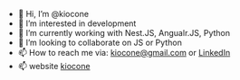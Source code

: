 - 👋 Hi, I’m @kiocone
- 👀 I’m interested in development
- 🌱 I’m currently working with Nest.JS, Angualr.JS, Python
- 💞️ I’m looking to collaborate on JS or Python
- 📫 How to reach me via: kiocone@gmail.com or <a href='https://www.linkedin.com/in/roland-cruz-32014712/'>LinkedIn</a>
- 📫 website <a href='https://www.kicoone.com'>kiocone</a>

<!---
kiocone/kiocone is a ✨ special ✨ repository because its `README.md` (this file) appears on your GitHub profile.
You can click the Preview link to take a look at your changes.
--->
